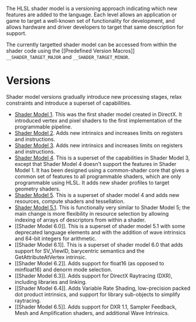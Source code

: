 The HLSL shader model is a versioning approach indicating which new features are added to the language. Each level allows an application or game to target a well-known set of functionality for development, and allows hardware and driver developers to target that same description for support.

The currently targetted shader model can be accessed from within the shader code using the [[Predefined Version Macros]] `__SHADER_TARGET_MAJOR` and `__SHADER_TARGET_MINOR`.

# Versions

Shader model versions gradually introduce new processing stages, relax constraints and introduce a superset of capabilities.

* [Shader Model 1](https://msdn.microsoft.com/en-us/library/windows/desktop/bb509654(v=vs.85).aspx). This was the first shader model created in DirectX. It introduced vertex and pixel shaders to the first implementation of the programmable pipeline.
* [Shader Model 2](https://msdn.microsoft.com/en-us/library/windows/desktop/bb509655(v=vs.85).aspx). Adds new intrinsics and increases limits on registers and instructions.
* [Shader Model 3](https://msdn.microsoft.com/en-us/library/windows/desktop/bb509656(v=vs.85).aspx). Adds new intrinsics and increases limits on registers and instructions.
* [Shader Model 4](https://msdn.microsoft.com/en-us/library/windows/desktop/bb509657(v=vs.85).aspx). This is a superset of the capabilities in Shader Model 3, except that Shader Model 4 doesn't support the features in Shader Model 1. It has been designed using a common-shader core that gives a common set of features to all programmable shaders, which are only programmable using HLSL. It adds new shader profiles to target geometry shaders.
* [Shader Model 5](https://msdn.microsoft.com/en-us/library/windows/desktop/ff471356(v=vs.85).aspx). This is a superset of shader model 4 and adds new resources, compute shaders and tessellation.
* [Shader Model 5.1](https://msdn.microsoft.com/en-us/library/windows/desktop/dn933277(v=vs.85).aspx). This is functionally very similar to Shader Model 5; the main change is more flexibility in resource selection by allowing indexing of arrays of descriptors from within a shader.
* [[Shader Model 6.0]]. This is a superset of shader model 5.1 with some deprecated language elements and with the addition of wave intrinsics and 64-bit integers for arithmetic.
* [[Shader Model 6.1]]. This is a superset of shader model 6.0 that adds support for SV_ViewID, barycentric semantics and the GetAttributeAtVertex intrinsic.
* [[Shader Model 6.2]]. Adds support for float16 (as opposed to minfloat16) and denorm mode selection.
* [[Shader Model 6.3]]. Adds support for DirectX Raytracing (DXR), including libraries and linking.
* [[Shader Model 6.4]]. Adds Variable Rate Shading, low-precision packed dot product intrinsics, and support for library sub-objects to simplify raytracing.
* [[Shader Model 6.5]]. Adds support for DXR 1.1, Sampler Feedback, Mesh and Amplification shaders, and additional Wave Intrinsics.


